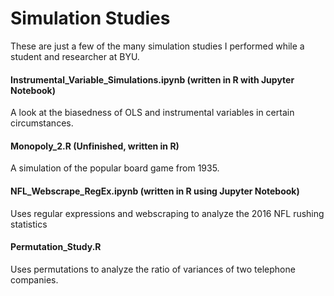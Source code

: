 # Simulation Studies
These are just a few of the many simulation studies I performed while a student and researcher at BYU.

#### Instrumental_Variable_Simulations.ipynb (written in R with Jupyter Notebook)

A look at the biasedness of OLS and instrumental variables in certain circumstances.

#### Monopoly_2.R (Unfinished, written in R)

A simulation of the popular board game from 1935.

#### NFL_Webscrape_RegEx.ipynb (written in R using Jupyter Notebook)

Uses regular expressions and webscraping to analyze the 2016 NFL rushing statistics

#### Permutation_Study.R

Uses permutations to analyze the ratio of variances of two telephone companies.

